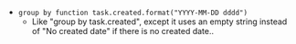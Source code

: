 <!-- placeholder to force blank line before included text -->

- ``group by function task.created.format("YYYY-MM-DD dddd")``
    - Like "group by task.created", except it uses an empty string instead of "No created date" if there is no created date..


<!-- placeholder to force blank line after included text -->
